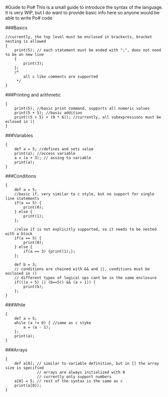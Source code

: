 #Guide to Po#
This is a small guide to introduce the syntax of the language.
It is very WIP, but I do want to provide basic info here so anyone
would be able to write Po# code.

###Basics
```
//currently, the top level must be enclosed in brackects, bracket nesting is allowed
{ 
    print(5); // each statement must be ended with ";", does not need to be on new line
    {
        print(3);
    };
    /*
        all c like comments are supported
     */
}
```

###Printing and arithmetic
```
{
    print(5); //basic print command, supports all numeric values
    print(5 + 5); //basic addition
    print((5 + 5) + (9 * 6)); //currently, all subexpressions must be eclosed in ()
}
```

###Variables
```
{
    def a = 5; //defines and sets value
    print(a); //access variable
    a = (a + 3); // assing to variable
    print(a);
}
```

###Conditions
```
{
    def a = 5;
    //basic if, very similar to c style, but no support for single line statements
    if(a == 5) {
        print(0);
    } else {
        print(1);
    };
    
    //else if is not explicitly supported, so it needs to be nested with a block
    if(a == 5) {
        print(0);
    } else {
        if(a == 3) {print(1);};
    };
    
    def b = 3;
    // conditions are chained with && and ||, conditions must be enclosed in ()
    // different types of logical ops cant be in the same enclosure
    if(((a < 5) || (b==5)) && (a > 1)) { 
        print(b);
    };
}
```

###While
```
{
    def a = 5;
    while (a != 0) { //same as c styke
        a = (a - 1);
    };
    print(a);
}
```

###Arrays
```
{
    def a[8]; // similar to variable definition, but in [] the array size is specified
              // arrays are always initialized with 0
              // currently only support numbers
    a[0] = 5; // rest of the syntax is the same as c
    print(a[0]);
}
```